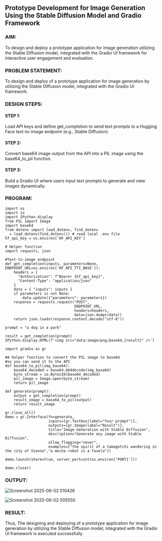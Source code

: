## Prototype Development for Image Generation Using the Stable Diffusion Model and Gradio Framework

### AIM:
To design and deploy a prototype application for image generation utilizing the Stable Diffusion model, integrated with the Gradio UI framework for interactive user engagement and evaluation.

### PROBLEM STATEMENT:
To design and deploy of a prototype application for image generation by utilizing the Stable Diffusion model, integrated with the Gradio UI framework.

### DESIGN STEPS:

#### STEP 1:
Load API keys and define get_completion to send text prompts to a Hugging Face text-to-image endpoint (e.g., Stable Diffusion).

#### STEP 2:
Convert base64 image output from the API into a PIL image using the base64_to_pil function.

#### STEP 3:
Build a Gradio UI where users input text prompts to generate and view images dynamically.

### PROGRAM:
```
import os
import io
import IPython.display
from PIL import Image
import base64 
from dotenv import load_dotenv, find_dotenv
_ = load_dotenv(find_dotenv()) # read local .env file
hf_api_key = os.environ['HF_API_KEY']

# Helper function
import requests, json

#Text-to-image endpoint
def get_completion(inputs, parameters=None, ENDPOINT_URL=os.environ['HF_API_TTI_BASE']):
    headers = {
      "Authorization": f"Bearer {hf_api_key}",
      "Content-Type": "application/json"
    }   
    data = { "inputs": inputs }
    if parameters is not None:
        data.update({"parameters": parameters})
    response = requests.request("POST",
                                ENDPOINT_URL,
                                headers=headers,
                                data=json.dumps(data))
    return json.loads(response.content.decode("utf-8"))

prompt = "a dog in a park"

result = get_completion(prompt)
IPython.display.HTML(f'<img src="data:image/png;base64,{result}" />')

import gradio as gr 

#A helper function to convert the PIL image to base64
#so you can send it to the API
def base64_to_pil(img_base64):
    base64_decoded = base64.b64decode(img_base64)
    byte_stream = io.BytesIO(base64_decoded)
    pil_image = Image.open(byte_stream)
    return pil_image

def generate(prompt):
    output = get_completion(prompt)
    result_image = base64_to_pil(output)
    return result_image

gr.close_all()
demo = gr.Interface(fn=generate,
                    inputs=[gr.Textbox(label="Your prompt")],
                    outputs=[gr.Image(label="Result")],
                    title="Image Generation with Stable Diffusion",
                    description="Generate any image with Stable Diffusion",
                    allow_flagging="never",
                    examples=["the spirit of a tamagotchi wandering in the city of Vienna","a mecha robot in a favela"])

demo.launch(share=True, server_port=int(os.environ['PORT1']))

demo.close()
```

### OUTPUT:

![Screenshot 2025-06-02 010426](https://github.com/user-attachments/assets/45d86f23-b3ba-422e-80d4-774ad5dbc616)

![Screenshot 2025-06-02 005550](https://github.com/user-attachments/assets/c6c9230f-7ee6-4618-9b04-6096535c9c05)


### RESULT:
Thus, The designing and deploying of a prototype application for image generation by utilizing the Stable Diffusion model, integrated with the Gradio UI framework is executed successfully.
